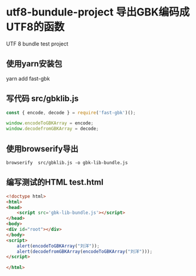 # utf8-bundule-project 导出GBK编码成UTF8的函数
UTF 8 bundle test project


## 使用yarn安装包

yarn add fast-gbk


## 写代码 src/gbklib.js

```javascript
const { encode, decode } = require('fast-gbk')();

window.encodeToGBKArray = encode;
window.decodefromGBKArray = decode;

```
## 使用browserify导出


```
browserify  src/gbklib.js -o gbk-lib-bundle.js
```

## 编写测试的HTML test.html



```html
<!doctype html>
<html>
<head>
    <script src='gbk-lib-bundle.js'></script>
</head>
<body>
<div id="root"></div>
</body>
<script>
    alert(encodeToGBKArray("刘洋"));
    alert(decodefromGBKArray(encodeToGBKArray("刘洋")));
</script>

</html>
```
